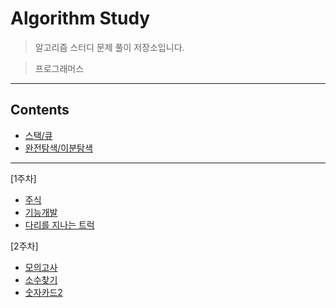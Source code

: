 # Algorithm Study
  > 알고리즘 스터디 문제 풀이 저장소입니다.
  
  > 프로그래머스 
***    

## Contents

* [스택/큐](https://github.com/ki-yungkim/AlgorithmStudy/tree/main/01_stack_queue)
* [완전탐색/이분탐색](https://github.com/ki-yungkim/AlgorithmStudy/tree/main/02_bruteForce_binarySearch)
***

[1주차]
* [주식](https://github.com/ki-yungkim/AlgorithmStudy/tree/main/01_stack_queue/01_stock)
* [기능개발](https://github.com/ki-yungkim/AlgorithmStudy/tree/main/01_stack_queue/02_development)
* [다리를 지나는 트럭](https://github.com/ki-yungkim/AlgorithmStudy/tree/main/01_stack_queue/03_truck)

[2주차]
* [모의고사](https://github.com/ki-yungkim/AlgorithmStudy/tree/main/02_bruteForce_binarySearch/01_mock_test)
* [소수찾기](https://github.com/ki-yungkim/AlgorithmStudy/tree/main/02_bruteForce_binarySearch/02_find_primeNo)
* [숫자카드2](https://github.com/ki-yungkim/AlgorithmStudy/tree/main/02_bruteForce_binarySearch/03_number_card)


